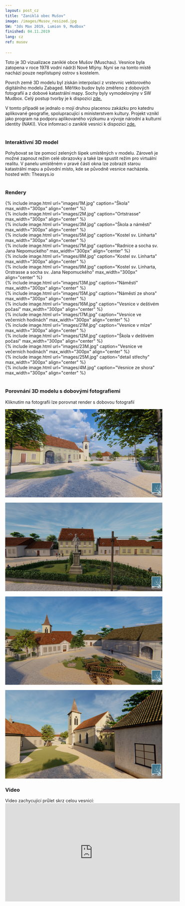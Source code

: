 ```yaml
---
layout: post_cz
title: "Zaniklá obec Mušov"
image: /images/Musov_resized.jpg
SW: "3ds Max 2019, Lumion 9, Mudbox"
finished: 04.11.2019
lang: cz
ref: musov

---
```



Toto je 3D vizualizace zaniklé obce Mušov (Muschau). Vesnice byla zatopena v roce 1978 vodní nádrží Nové Mlýny. Nyní se na tomto místě nachází pouze nepřístupný ostrov s kostelem. 

Povrch země 3D modelu byl získán interpolací z vrstevnic vektorového digitálního modelu Zabaged. Měřítko budov bylo změřeno z dobových fotografií a z dobové katastrální mapy. Sochy byly vymodelovýny v SW Mudbox. Celý postup tvorby je k dispozici [zde.](https://drive.google.com/file/d/12U5Q1p-7OHgOtkkkM6P-GssGBlXoA1Ia/view?usp=sharing)

V tomto případě se jednalo o mojí druhou placenou zakázku pro katedru aplikované geografie, spolupracující s ministerstvem kultury. Projekt vznikl jako program na podporu aplikovaného výzkumu a vývoje národní a kulturní identity (NAKI). 
Více infomrací o zaniklé vesnici k dispozici [zde.](http://www.zaniklekrajiny.cz/atlas/modelova-uzemi/novomlynske-nadrze) 
<br><br>
<h3> Interaktivní 3D model </h3>
Pohybovat se lze pomocí zelených šipek umístěných v modelu. Zároveň je možné zapnout režim celé obrazovky a také lze spustit režim pro virtuální realitu. V panelu umístěném v pravé části okna lze zobrazit starou katastrální mapu a původní místo, kde se původně vesnice nacházela.
<script async src="https://www.theasys.io/static/embed.js" data-theasys="vWEdS8mWRAgIomQAykG3TFmUqPPbpb" data-height="800"></script>
hosted with: Theasys.io
<br><br>
<h3> Rendery </h3>
{% include image.html url="images/1M.jpg" caption="Škola" max_width="300px" align="center" %}
<br>
{% include image.html url="images/2M.jpg" caption="Ortstrasse" max_width="300px" align="center" %}
<br>
{% include image.html url="images/3M.jpg" caption="Škola a náměstí" max_width="300px" align="center" %}
<br>
{% include image.html url="images/5M.jpg" caption="Kostel sv. Linharta" max_width="300px" align="center" %}
<br>
{% include image.html url="images/7M.jpg" caption="Radnice a socha sv. Jana Nepomuckého" max_width="300px" align="center" %}
<br>
{% include image.html url="images/8M.jpg" caption="Kostel sv. Linharta" max_width="300px" align="center" %}
<br>
{% include image.html url="images/9M.jpg" caption="Kostel sv. Linharta, Orstrasse a socha sv. Jana Nepomuckého" max_width="300px" align="center" %}
<br>
{% include image.html url="images/13M.jpg" caption="Náměstí" max_width="300px" align="center" %}
<br>
{% include image.html url="images/15M.jpg" caption="Náměstí ze shora" max_width="300px" align="center" %}
<br>
{% include image.html url="images/16M.jpg" caption="Vesnice v deštivém počasí" max_width="300px" align="center" %}
<br>
{% include image.html url="images/17M.jpg" caption="Vesnice ve večerních hodinách" max_width="300px" align="center" %}
<br>
{% include image.html url="images/21M.jpg" caption="Vesnice v mlze" max_width="300px" align="center"  %}
<br>
{% include image.html url="images/12M.jpg" caption="Škola v deštivém počasí" max_width="300px" align="center" %}
<br>
{% include image.html url="images/23M.jpg" caption="Vesnice ve večerních hodinách" max_width="300px" align="center" %}
<br>
{% include image.html url="images/25M.jpg" caption="detail střechy" max_width="300px" align="center" %}
<br>
{% include image.html url="images/4M.jpg" caption="Vesnice ze shora" max_width="300px" align="center" %}
<br><br>
<h3> Porovnání 3D modelu s dobovými fotografiemi </h3>
Kliknutím na fotografii lze porovnat render s dobovou fotografií
<p>
<img src="images/5M.jpg" alt="Square" id = "imgClickAndChange" />
<script>     
var images = ["images/5M.jpg", "images/5MO.jpg"]

var imgState = 0;

var imgTag = document.getElementById("imgClickAndChange");

imgTag.addEventListener("click", function (event) {
  imgState = (++imgState % images.length);
  event.target.src = images[imgState];
});
</script> 
<p>
<img alt="Townhall" src="images/6M.jpg"  id="imgClickAndChange2"   />
<script>     
var images2 = ["images/6M.jpg", "images/6MO.jpg"]

var imgState = 0;

var imgTag = document.getElementById("imgClickAndChange2");

imgTag.addEventListener("click", function (event) {
  imgState = (++imgState % images.length);
  event.target.src = images2[imgState];
});
</script> 
<p>
<img alt="Square2" src="images/3M.jpg"  id="imgClickAndChange3"   />
<script>     
var images3 = ["images/3M.jpg", "images/3MO.jpg"]

var imgState = 0;

var imgTag = document.getElementById("imgClickAndChange3");

imgTag.addEventListener("click", function (event) {
  imgState = (++imgState % images.length);
  event.target.src = images3[imgState];
});
</script> 
<p>
<img alt="Church" src="images/8M.jpg"  id="imgClickAndChange4"   />
<script>     
var images4 = ["images/8M.jpg", "images/8MO.JPG"]

var imgState = 0;

var imgTag = document.getElementById("imgClickAndChange4");

imgTag.addEventListener("click", function (event) {
  imgState = (++imgState % images.length);
  event.target.src = images4[imgState];
});
</script> 
<h3> Video </h3>
Video zachycující průlet skrz celou vesnicí:
<br>
<iframe width="560" height="315" src="https://www.youtube.com/embed/NgXLj6BLhOU" frameborder="0" allow="accelerometer; autoplay; encrypted-media; gyroscope; picture-in-picture" allowfullscreen></iframe>
